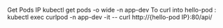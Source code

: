 Get Pods IP
kubectl get pods -o wide -n app-dev
To curl into hello-pod :
kubectl exec curlpod -n app-dev -it -- curl http://{hello-pod IP}:80/api/

